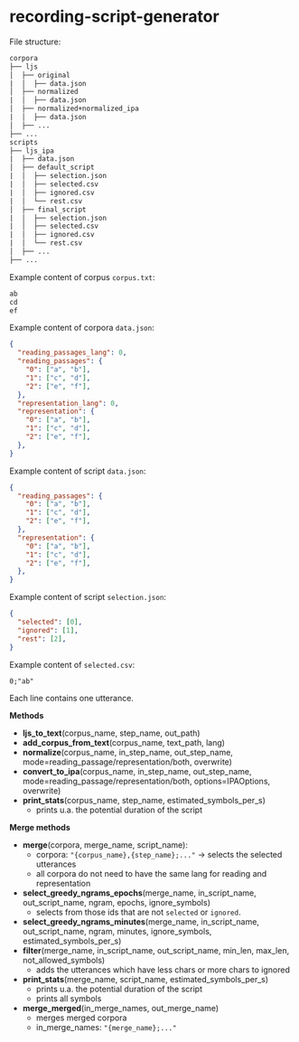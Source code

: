 # recording-script-generator

File structure:

```txt
corpora
├── ljs
│  ├── original
|  │  ├── data.json
│  ├── normalized
|  │  ├── data.json
│  ├── normalized+normalized_ipa
|  │  ├── data.json
│  ├── ...
├── ...
scripts
├── ljs_ipa
|  ├── data.json
│  ├── default_script
|  │  ├── selection.json
|  │  ├── selected.csv
|  │  ├── ignored.csv
|  │  └── rest.csv
│  ├── final_script
|  │  ├── selection.json
|  │  ├── selected.csv
|  │  ├── ignored.csv
|  │  └── rest.csv
│  ├── ...
├── ...
```

Example content of corpus `corpus.txt`:

```txt
ab
cd
ef
```

Example content of corpora `data.json`:

```json
{
  "reading_passages_lang": 0,
  "reading_passages": {
    "0": ["a", "b"],
    "1": ["c", "d"],
    "2": ["e", "f"],
  },
  "representation_lang": 0,
  "representation": {
    "0": ["a", "b"],
    "1": ["c", "d"],
    "2": ["e", "f"],
  },
}
```

Example content of script `data.json`:

```json
{
  "reading_passages": {
    "0": ["a", "b"],
    "1": ["c", "d"],
    "2": ["e", "f"],
  },
  "representation": {
    "0": ["a", "b"],
    "1": ["c", "d"],
    "2": ["e", "f"],
  },
}
```

Example content of script `selection.json`:

```json
{
  "selected": [0],
  "ignored": [1],
  "rest": [2],
}
```

Example content of `selected.csv`:

```csv
0;"ab"
```

Each line contains one utterance.

**Methods**

- **ljs_to_text**(corpus_name, step_name, out_path)
- **add_corpus_from_text**(corpus_name, text_path, lang)
- **normalize**(corpus_name, in_step_name, out_step_name, mode=reading_passage/representation/both, overwrite)
- **convert_to_ipa**(corpus_name, in_step_name, out_step_name, mode=reading_passage/representation/both, options=IPAOptions, overwrite)
- **print_stats**(corpus_name, step_name, estimated_symbols_per_s)
  - prints u.a. the potential duration of the script

**Merge methods**

- **merge**(corpora, merge_name, script_name):
  - corpora: `"{corpus_name},{step_name};..."` -> selects the selected utterances
  - all corpora do not need to have the same lang for reading and representation
- **select_greedy_ngrams_epochs**(merge_name, in_script_name, out_script_name, ngram, epochs, ignore_symbols)
  - selects from those ids that are not `selected` or `ignored`.
- **select_greedy_ngrams_minutes**(merge_name, in_script_name, out_script_name, ngram, minutes, ignore_symbols, estimated_symbols_per_s)
- **filter**(merge_name, in_script_name, out_script_name, min_len, max_len, not_allowed_symbols)
  - adds the utterances which have less chars or more chars to ignored
- **print_stats**(merge_name, script_name, estimated_symbols_per_s)
  - prints u.a. the potential duration of the script
  - prints all symbols
- **merge_merged**(in_merge_names, out_merge_name)
  - merges merged corpora
  - in_merge_names: `"{merge_name};..."`

